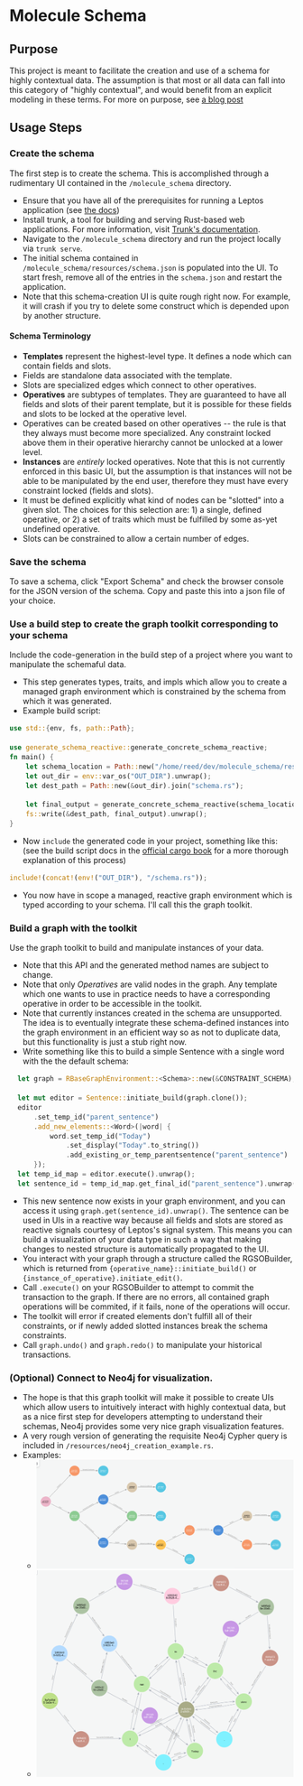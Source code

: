 # Molecule Schema
## Purpose
This project is meant to facilitate the creation and use of a schema for highly contextual data. The assumption is that most or all data can fall into this category of "highly contextual", and would benefit from an explicit modeling in these terms.
For more on purpose, see [a blog post](https://blog.equalityofthought.org/posts/2023-12-06-Starting-A-Devlog)

## Usage Steps
### Create the schema
The first step is to create the schema. This is accomplished through a rudimentary UI contained in the `/molecule_schema` directory.
  - Ensure that you have all of the prerequisites for running a Leptos application (see [the docs](https://book.leptos.dev/getting_started/index.html#hello-world-getting-set-up-for-leptos-csr-development))
  - Install trunk, a tool for building and serving Rust-based web applications. For more information, visit [Trunk's documentation](https://trunkrs.dev/).
  - Navigate to the `/molecule_schema` directory and run the project locally via `trunk serve`.
  - The initial schema contained in `/molecule_schema/resources/schema.json` is populated into the UI. To start fresh, remove all of the entries in the `schema.json` and restart the application.
  - Note that this schema-creation UI is quite rough right now. For example, it will crash if you try to delete some construct which is depended upon by another structure.
#### Schema Terminology
  - **Templates** represent the highest-level type. It defines a node which can contain fields and slots.
  - Fields are standalone data associated with the template.
  - Slots are specialized edges which connect to other operatives.
  - **Operatives** are subtypes of templates. They are guaranteed to have all fields and slots of their parent template, but it is possible for these fields and slots to be locked at the operative level.
  - Operatives can be created based on other operatives -- the rule is that they always must become more specialized. Any constraint locked above them in their operative hierarchy cannot be unlocked at a lower level.
  - **Instances** are *entirely* locked operatives. Note that this is not currently enforced in this basic UI, but the assumption is that instances will not be able to be manipulated by the end user, therefore they must have every constraint locked (fields and slots).
  - It must be defined explicitly what kind of nodes can be "slotted" into a given slot. The choices for this selection are: 1) a single, defined operative, or 2) a set of traits which must be fulfilled by some as-yet undefined operative.
  - Slots can be constrained to allow a certain number of edges.

### Save the schema
To save a schema, click "Export Schema" and check the browser console for the JSON version of the schema. Copy and paste this into a json file of your choice.

### Use a build step to create the graph toolkit corresponding to your schema
Include the code-generation in the build step of a project where you want to manipulate the schemaful data.
  - This step generates types, traits, and impls which allow you to create a managed graph environment which is constrained by the schema from which it was generated.  
  - Example build script:
  ```Rust
  use std::{env, fs, path::Path};

  use generate_schema_reactive::generate_concrete_schema_reactive;
  fn main() {
      let schema_location = Path::new("/home/reed/dev/molecule_schema/resources/schema.json");
      let out_dir = env::var_os("OUT_DIR").unwrap();
      let dest_path = Path::new(&out_dir).join("schema.rs");

      let final_output = generate_concrete_schema_reactive(schema_location);
      fs::write(&dest_path, final_output).unwrap();
  }
  ```
  - Now `include` the generated code in your project, something like this: (see the build script docs in the [official cargo book](https://doc.rust-lang.org/cargo/reference/build-script-examples.html#code-generation) for a more thorough explanation of this process)
  ```Rust
  include!(concat!(env!("OUT_DIR"), "/schema.rs"));
  ```
  - You now have in scope a managed, reactive graph environment which is typed according to your schema. I'll call this the graph toolkit.

### Build a graph with the toolkit
Use the graph toolkit to build and manipulate instances of your data.
  - Note that this API and the generated method names are subject to change.
  - Note that only *Operatives* are valid nodes in the graph. Any template which one wants to use in practice needs to have a corresponding operative in order to be accessible in the toolkit.
  - Note that currently instances created in the schema are unsupported. The idea is to eventually integrate these schema-defined instances into the graph environment in an efficient way so as not to duplicate data, but this functionality is just a stub right now.
  - Write something like this to build a simple Sentence with a single word with the the default schema:
  ```Rust
    let graph = RBaseGraphEnvironment::<Schema>::new(&CONSTRAINT_SCHEMA);

    let mut editor = Sentence::initiate_build(graph.clone());
    editor
        .set_temp_id("parent_sentence")
        .add_new_elements::<Word>(|word| {
            word.set_temp_id("Today")
                .set_display("Today".to_string())
                .add_existing_or_temp_parentsentence("parent_sentence")
        });
    let temp_id_map = editor.execute().unwrap();
    let sentence_id = temp_id_map.get_final_id("parent_sentence").unwrap();

  ```
  - This new sentence now exists in your graph environment, and you can access it using `graph.get(sentence_id).unwrap()`. The sentence can be used in UIs in a reactive way because all fields and slots are stored as reactive signals courtesy of Leptos's signal system. This means you can build a visualization of your data type in such a way that making changes to nested structure is automatically propagated to the UI.
  - You interact with your graph through a structure called the RGSOBuilder, which is returned from `{operative_name}::initiate_build()` or `{instance_of_operative}.initiate_edit()`.
  - Call `.execute()` on your RGSOBuilder to attempt to commit the transaction to the graph. If there are no errors, all contained graph operations will be commited, if it fails, none of the operations will occur.
  - The toolkit will error if created elements don't fulfill all of their constraints, or if newly added slotted instances break the schema constraints.
  - Call `graph.undo()` and `graph.redo()` to manipulate your historical transactions.
### (Optional) Connect to Neo4j for visualization.
  - The hope is that this graph toolkit will make it possible to create UIs which allow users to intuitively interact with highly contextual data, but as a nice first step for developers attempting to understand their schemas, Neo4j provides some very nice graph visualization features.
  - A very rough version of generating the requisite Neo4j Cypher query is included in `/resources/neo4j_creation_example.rs`.
  - Examples:
    - ![With sentence structure shown](/resources/semantic_structure.png)
    - ![Without sentence structure shown](/resources/all_structure.png)
